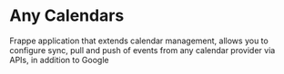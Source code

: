 # Any Calendars

Frappe application that extends calendar management, allows you to configure sync, pull and push of events from any calendar provider via APIs, in addition to Google
